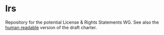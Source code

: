 # lrs
Repository for the potential License &amp; Rights Statements WG. See also the [human readable](http://w3c.github.io/LRS/charter.html) version of the draft charter.
